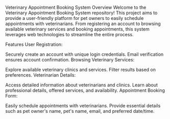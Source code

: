 
Veterinary Appointment Booking System
Overview
Welcome to the Veterinary Appointment Booking System repository! This project aims to provide a user-friendly platform for pet owners to easily schedule appointments with veterinarians. From registering an account to browsing available veterinary services and booking appointments, this system leverages web technologies to streamline the entire process.

Features
User Registration:

Securely create an account with unique login credentials.
Email verification ensures account confirmation.
Browsing Veterinary Services:

Explore available veterinary clinics and services.
Filter results based on preferences.
Veterinarian Details:

Access detailed information about veterinarians and clinics.
Learn about professional details, offered services, and availability.
Appointment Booking Form:

Easily schedule appointments with veterinarians.
Provide essential details such as pet owner's name, pet's name, email, and preferred date/time.
